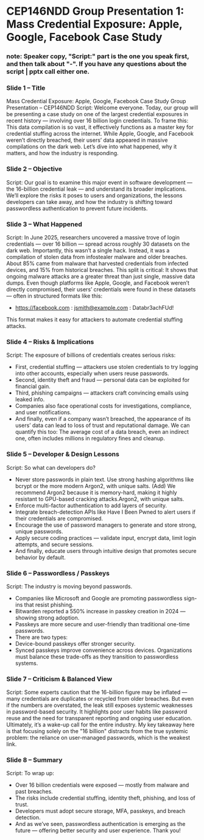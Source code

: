 # CEP146NDD Group Presentation 1: Mass Credential Exposure: Apple, Google, Facebook Case Study 

### note: Speaker copy, "Script:" part is the one you speak first, and then talk about "-". If you have any questions about the script | pptx call either one.

### Slide 1 – Title 
Mass Credential Exposure: Apple, Google, Facebook Case Study
Group Presentation – CEP146NDD
Script:
Welcome everyone. Today, our group will be presenting a case study on one of the largest credential exposures in recent history — involving over 16 billion login credentials. To frame this: This data compilation is so vast, it effectively functions as a master key for credential stuffing across the internet. While Apple, Google, and Facebook weren’t directly breached, their users’ data appeared in massive compilations on the dark web. Let’s dive into what happened, why it matters, and how the industry is responding.

### Slide 2 – Objective
Script:
Our goal is to examine this major event in software development — the 16-billion credential leak — and understand its broader implications. We’ll explore the risks it poses to users and organizations, the lessons developers can take away, and how the industry is shifting toward passwordless authentication to prevent future incidents.

### Slide 3 – What Happened
Script:
In June 2025, researchers uncovered a massive trove of login credentials — over 16 billion — spread across roughly 30 datasets on the dark web. Importantly, this wasn’t a single hack. Instead, it was a compilation of stolen data from infostealer malware and older breaches.
About 85% came from malware that harvested credentials from infected devices, and 15% from historical breaches. This split is critical: It shows that ongoing malware attacks are a greater threat than just single, massive data dumps.
Even though platforms like Apple, Google, and Facebook weren’t directly compromised, their users’ credentials were found in these datasets — often in structured formats like this:

- https://facebook.com : jsmith@example.com : Databr3achFUd!

This format makes it easy for attackers to automate credential stuffing attacks.

### Slide 4 – Risks & Implications
Script:
The exposure of billions of credentials creates serious risks:
- First, credential stuffing — attackers use stolen credentials to try logging into other accounts, especially when users reuse passwords.
- Second, identity theft and fraud — personal data can be exploited for financial gain.
- Third, phishing campaigns — attackers craft convincing emails using leaked info.
- Companies also face operational costs for investigations, compliance, and user notifications.
- And finally, even if a company wasn’t breached, the appearance of its users’ data can lead to loss of trust and reputational damage. We can quantify this too: The average cost of a data breach, even an indirect one, often includes millions in regulatory fines and
  cleanup.

### Slide 5 – Developer & Design Lessons
Script:
So what can developers do?
- Never store passwords in plain text. Use strong hashing algorithms like bcrypt or the more modern Argon2, with unique salts. (Add) We recommend Argon2 because it is memory-hard, making it highly resistant to GPU-based cracking attacks.Argon2, with unique salts.
- Enforce multi-factor authentication to add layers of security.
- Integrate breach-detection APIs like Have I Been Pwned to alert users if their credentials are compromised.
- Encourage the use of password managers to generate and store strong, unique passwords.
- Apply secure coding practices — validate input, encrypt data, limit login attempts, and secure sessions.
- And finally, educate users through intuitive design that promotes secure behavior by default.

### Slide 6 – Passwordless / Passkeys
Script:
The industry is moving beyond passwords.
- Companies like Microsoft and Google are promoting passwordless sign-ins that resist phishing.
- Bitwarden reported a 550% increase in passkey creation in 2024 — showing strong adoption.
- Passkeys are more secure and user-friendly than traditional one-time passwords.
- There are two types:
- Device-bound passkeys offer stronger security.
- Synced passkeys improve convenience across devices.
Organizations must balance these trade-offs as they transition to passwordless systems.

### Slide 7 – Criticism & Balanced View
Script:
Some experts caution that the 16-billion figure may be inflated — many credentials are duplicates or recycled from older breaches.
But even if the numbers are overstated, the leak still exposes systemic weaknesses in password-based security.
It highlights poor user habits like password reuse and the need for transparent reporting and ongoing user education.
Ultimately, it’s a wake-up call for the entire industry. My key takeaway here is that focusing solely on the "16 billion" distracts from the true systemic problem: the reliance on user-managed passwords, which is the weakest link.

### Slide 8 – Summary
Script:
To wrap up:
- Over 16 billion credentials were exposed — mostly from malware and past breaches.
- The risks include credential stuffing, identity theft, phishing, and loss of trust.
- Developers must adopt secure storage, MFA, passkeys, and breach detection.
- And as we’ve seen, passwordless authentication is emerging as the future — offering better security and user experience.
Thank you!


